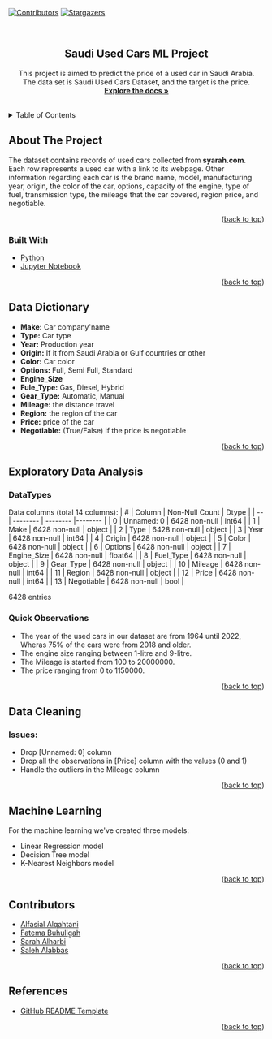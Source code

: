 <div id="top"></div>
<!--
*** Thanks for checking out the Best-README-Template. If you have a suggestion
*** that would make this better, please fork the repo and create a pull request
*** or simply open an issue with the tag "enhancement".
*** Don't forget to give the project a star!
*** Thanks again! Now go create something AMAZING! :D
-->



<!-- PROJECT SHIELDS -->
<!--
*** I'm using markdown "reference style" links for readability.
*** Reference links are enclosed in brackets [ ] instead of parentheses ( ).
*** See the bottom of this document for the declaration of the reference variables
*** for contributors-url, forks-url, etc. This is an optional, concise syntax you may use.
*** https://www.markdownguide.org/basic-syntax/#reference-style-links
-->
[![Contributors][contributors-shield]][contributors-url]
[![Stargazers][stars-shield]][stars-url]


<!-- PROJECT LOGO -->
<br />
<div align="center">
  <!-- <a href="https://github.com/github_username/repo_name">
    <img src="images/logo.png" alt="Logo" width="80" height="80">
  </a> -->

<h2 align="center">Saudi Used Cars ML Project</h3>

  <p align="center">
    This project is aimed to predict the price of a used car in Saudi Arabia.
    <br />
    The data set is Saudi Used Cars Dataset, and the target is the price.
    <br />
    <a href="https://github.com/AlfaisalGassim/saudi_used_cars_ml"><strong>Explore the docs »</strong></a>
    <br />
    <br />
  </p>
</div>



<!-- TABLE OF CONTENTS -->
<details>
  <summary>Table of Contents</summary>
  <ol>
    <li>
      <a href="#about-the-project">About The Project</a>
      <ul>
        <li><a href="#built-with">Built With</a></li>
      </ul>
    </li>
    <li><a href="#data-dictionary">Data Dictionary</a></li>
    <li><a href="#exploratory-data-analysis">Exploratory Data Analysis (EDA)</a></li>
      <ul>
        <li><a href="#issues">Issues</a></li>
      </ul>
    <li><a href="#data-cleaning">Data Cleaning</a></li>
      <ul>
        <li><a href="#datatypes">DataTypes</a></li>
        <li><a href="#quick-observations">Quick Observations</a></li>
      </ul>
    <li><a href="#machine-learning">Machine Learning</a></li>
    <li><a href="#contributors">Contributors</a></li>
    <li><a href="#references">References</a></li>
  </ol>
</details>



<!-- ABOUT THE PROJECT -->
## About The Project

<!-- [![Product Name Screen Shot][product-screenshot]](https://example.com) -->


The dataset contains records of used cars collected from **syarah.com**. Each row represents a used car with a link to its webpage. Other information regarding each car is the brand name, model, manufacturing year, origin, the color of the car, options, capacity of the engine, type of fuel, transmission type, the mileage that the car covered, region price, and negotiable.

<p align="right">(<a href="#top">back to top</a>)</p>



### Built With

* [Python](https://www.python.org/)
* [Jupyter Notebook](https://jupyter.org/)


<p align="right">(<a href="#top">back to top</a>)</p>



<!-- GETTING STARTED -->
## Data Dictionary

- **Make:** Car company'name
- **Type:** Car type
- **Year:** Production year
- **Origin:** If  it from Saudi Arabia or Gulf countries or other
- **Color:** Car color
- **Options:** Full, Semi Full, Standard
- **Engine_Size**
- **Fule_Type:** Gas, Diesel, Hybrid
- **Gear_Type:** Automatic, Manual
- **Mileage:** the distance travel
- **Region:** the region of the car
- **Price:** price of the car
- **Negotiable:** (True/False) if the price is negotiable





<p align="right">(<a href="#top">back to top</a>)</p>




## Exploratory Data Analysis

### DataTypes
Data columns (total 14 columns):
| #  |   Column    | Non-Null Count | Dtype   |
| -- |  --------   |    --------    |-------- |
| 0  | Unnamed: 0  | 6428 non-null  | int64   |
| 1  | Make        | 6428 non-null  | object  |
| 2  | Type        | 6428 non-null  | object  |
| 3  | Year        | 6428 non-null  | int64   |
| 4  | Origin      | 6428 non-null  | object  |
| 5  | Color       | 6428 non-null  | object  |
| 6  | Options     | 6428 non-null  | object  |
| 7  | Engine_Size | 6428 non-null  | float64 |
| 8  | Fuel_Type   | 6428 non-null  | object  |
| 9  | Gear_Type   | 6428 non-null  | object  |
| 10 | Mileage     | 6428 non-null  | int64   | 
| 11 | Region      | 6428 non-null  | object  |
| 12 | Price       | 6428 non-null  | int64   |
| 13 | Negotiable  | 6428 non-null  | bool    |

 6428 entries
 
 ### Quick Observations
 
- The year of the used cars in our dataset are from 1964 until 2022, Wheras 75% of the cars were from 2018 and older.  
- The engine size ranging between 1-litre and 9-litre.
- The Mileage is started from 100 to 20000000.
- The price ranging from 0 to 1150000. 
 

<p align="right">(<a href="#top">back to top</a>)</p>




## Data Cleaning 

### Issues:
- Drop [Unnamed: 0] column  
- Drop all the observations in [Price] column with the values (0 and 1)
- Handle the outliers in the Mileage column

<p align="right">(<a href="#top">back to top</a>)</p>




## Machine Learning
For the machine learning we've created three models:
- Linear Regression model
- Decision Tree model
- K-Nearest Neighbors model

<p align="right">(<a href="#top">back to top</a>)</p>



## Contributors

* [Alfasial Alqahtani](https://github.com/AlfaisalGassim)
* [Fatema Buhuligah](https://github.com/Ifatema)
* [Sarah Alharbi](https://github.com/SarahAA1)
* [Saleh Alabbas](https://github.com/Saleh-Alabbas)

<p align="right">(<a href="#top">back to top</a>)</p>




## References 

* [GitHub README Template](https://github.com/othneildrew/Best-README-Template)

<p align="right">(<a href="#top">back to top</a>)</p>



<!-- MARKDOWN LINKS & IMAGES -->
<!-- https://www.markdownguide.org/basic-syntax/#reference-style-links -->
[contributors-shield]: https://img.shields.io/github/contributors/AlfaisalGassim/saudi_used_cars_ml.svg?style=for-the-badge
[contributors-url]: https://github.com/AlfaisalGassim/saudi_used_cars_ml/graphs/contributors
[stars-shield]: https://img.shields.io/github/stars/AlfaisalGassim/saudi_used_cars_ml.svg?style=for-the-badge
[stars-url]: https://github.com/AlfaisalGassim/saudi_used_cars_ml/stargazers
